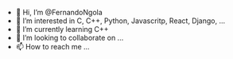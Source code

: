 - 👋 Hi, I’m @FernandoNgola
- 👀 I’m interested in C, C++, Python, Javascritp, React, Django, ...
- 🌱 I’m currently learning C++
- 💞️ I’m looking to collaborate on ...
- 📫 How to reach me ...

<!---
FernandoNgola/FernandoNgola is a ✨ special ✨ repository because its `README.md` (this file) appears on your GitHub profile.
You can click the Preview link to take a look at your changes.
--->
